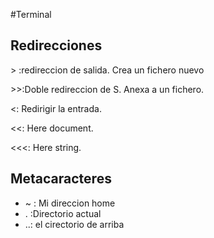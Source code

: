 #Terminal

## Redirecciones

&gt; :redireccion de salida. Crea un fichero nuevo

&gt;&gt;:Doble redireccion de S. Anexa a un fichero.

&lt;: Redirigir la entrada.

&lt;&lt;: Here document.

&lt;&lt;&lt;: Here string.

## Metacaracteres

* ~ : Mi direccion home
* . :Directorio actual
* ..: el cirectorio de arriba
